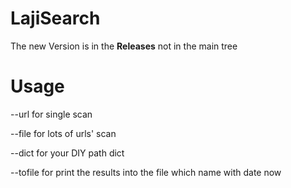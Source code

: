 # LajiSearch
The new Version is in the **Releases** not in the main tree

# Usage
--url for single scan

--file for lots of urls' scan

--dict for your DIY path dict

--tofile for print the results into the file which name with date now
